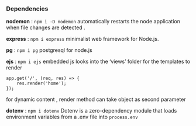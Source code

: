 ### Dependencies

**nodemon** : `` npm i -D nodemon ``
automatically restarts the node application when file changes are detected .

**express** : ``npm i express``
minimalist web framework for Node.js.

**pg** : ``npm i pg``
postgresql for node.js

**ejs** : ``npm i ejs``
embedded js
looks into the ‘views’ folder for the templates to render

```
app.get('/', (req, res) => { 
	res.render('home'); 
});
```

for dynamic content , render method can take object as second parameter

**dotenv** : ``npm i dotenv``
Dotenv is a zero-dependency module that loads environment variables from a .env file into ``process.env``
